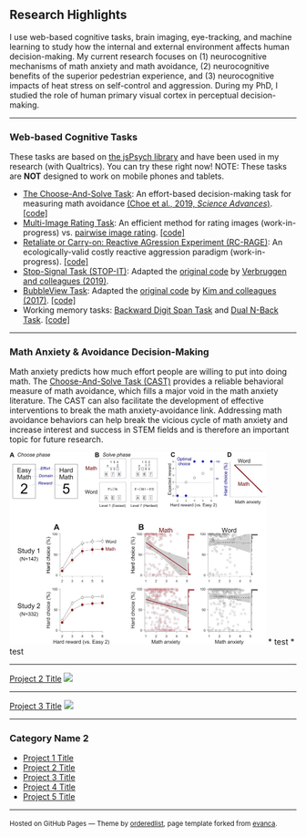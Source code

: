 ## Research Highlights
I use web-based cognitive tasks, brain imaging, eye-tracking, and machine learning to study how the internal and external environment affects human decision-making. My current research focuses on (1) neurocognitive mechanisms of math anxiety and math avoidance, (2) neurocognitive benefits of the superior pedestrian experience, and (3) neurocognitive impacts of heat stress on self-control and aggression. During my PhD, I studied the role of human primary visual cortex in perceptual decision-making.

---

### Web-based Cognitive Tasks
These tasks are based on [the jsPsych library](https://www.jspsych.org/) and have been used in my research (with Qualtrics). You can try these right now! NOTE: These tasks are **NOT** designed to work on mobile phones and tablets.

* [The Choose-And-Solve Task](https://kywch.github.io/CAST_jsPsych/choose-and-solve-task.html): An effort-based decision-making task for measuring math avoidance [(Choe et al., 2019, *Science Advances*)](https://advances.sciencemag.org/content/5/11/eaay1062). [\[code\]](https://github.com/kywch/CAST_jsPsych)
* [Multi-Image Rating Task](https://kywch.github.io/ImageRatingStudy/multi-rating.html): An efficient method for rating images (work-in-progress) vs. [pairwise image rating](https://kywch.github.io/ImageRatingStudy/pair-rating.html). [\[code\]](https://github.com/kywch/ImageRatingStudy)
* [Retaliate or Carry-on: Reactive AGression Experiment (RC-RAGE)](https://kywch.github.io/RC-RAGE_jsPsych/): An ecologically-valid costly reactive aggression paradigm (work-in-progress). [\[code\]](https://github.com/kywch/RC-RAGE_jsPsych)
* [Stop-Signal Task (STOP-IT)](https://kywch.github.io/RC-RAGE_jsPsych/stop-signal.html): Adapted the [original code]( https://github.com/fredvbrug/STOP-IT) by [Verbruggen and colleagues (2019)](https://elifesciences.org/articles/46323).
* [BubbleView Task](https://kywch.github.io/BubbleView_jsPsych/): Adapted the [original code](https://github.com/namwkim/bubbleview) by [Kim and colleagues (2017)](http://bubbleview.namwkim.org/). [\[code\]](https://github.com/kywch/BubbleView_jsPsych)
* Working memory tasks: [Backward Digit Span Task](https://kywch.github.io/WorkingMemoryTasks/backward-digit-span-adaptive.html) and [Dual N-Back Task](https://kywch.github.io/WorkingMemoryTasks/dual-nback.html). [\[code\]](https://github.com/kywch/WorkingMemoryTasks)


---

### Math Anxiety & Avoidance Decision-Making
Math anxiety predicts how much effort people are willing to put into doing math. 
The [Choose-And-Solve Task (CAST)](https://kywch.github.io/CAST_jsPsych) provides a reliable behavioral measure of math avoidance, which fills a major void in the math anxiety literature. The CAST can also facilitate the development of effective interventions to break the math anxiety-avoidance link. Addressing math avoidance behaviors can help break the vicious cycle of math anxiety and increase interest and success in STEM fields and is therefore an important topic for future research.
<p>
<a href="https://kywch.github.io/CAST_jsPsych"><img src="images/Choose_And_Solve_Task.jpg?raw=true" style="max-width:450px"></a>
* test
* test


---
[Project 2 Title](/pdf/sample_presentation.pdf)
<img src="images/dummy_thumbnail.jpg?raw=true"/>

---
[Project 3 Title](http://example.com/)
<img src="images/dummy_thumbnail.jpg?raw=true"/>

---

### Category Name 2

- [Project 1 Title](http://example.com/)
- [Project 2 Title](http://example.com/)
- [Project 3 Title](http://example.com/)
- [Project 4 Title](http://example.com/)
- [Project 5 Title](http://example.com/)




---
<p><small>Hosted on GitHub Pages &mdash; Theme by <a href="https://github.com/orderedlist" target="_blank">orderedlist</a>, 
 page template forked from <a href="https://github.com/evanca/quick-portfolio" target="_blank">evanca</a>.</small></p>
